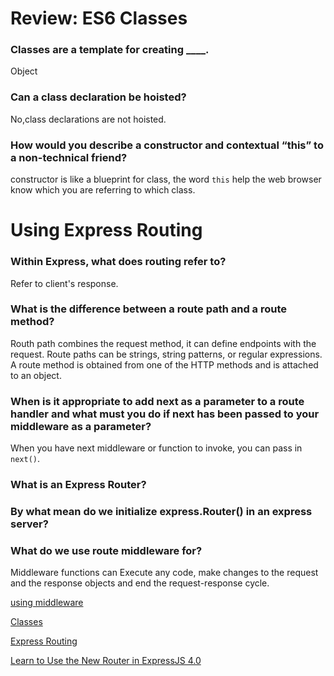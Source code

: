 # Review: ES6 Classes

### Classes are a template for creating ____.
Object

### Can a class declaration be hoisted?
No,class declarations are not hoisted.

### How would you describe a constructor and contextual “this” to a non-technical friend?
constructor is like a blueprint for class, the word `this` help the web browser know which you are referring to which class.

# Using Express Routing

### Within Express, what does routing refer to?
Refer to client's response. 

### What is the difference between a route path and a route method?
Routh path combines the request method, it can define endpoints with the request. Route paths can be strings, string patterns, or regular expressions.
A route method is obtained from one of the HTTP methods and is attached to an object. 

### When is it appropriate to add next as a parameter to a route handler and what must you do if next has been passed to your middleware as a parameter?
When you have next middleware or function to invoke, you can pass in `next()`. 

### What is an Express Router?

### By what mean do we initialize express.Router() in an express server?

### What do we use route middleware for?
Middleware functions can Execute any code, make changes to the request and the response objects and end the request-response cycle.



[using middleware](https://expressjs.com/en/guide/using-middleware.html#:~:text=Middleware%20functions%20can%20perform%20the,End%20the%20request%2Dresponse%20cycle.)

[Classes](https://developer.mozilla.org/en-US/docs/Web/JavaScript/Reference/Classes)

[Express Routing](https://expressjs.com/en/guide/routing.html)

[Learn to Use the New Router in ExpressJS 4.0](https://www.digitalocean.com/community/tutorials/learn-to-use-the-new-router-in-expressjs-4)
